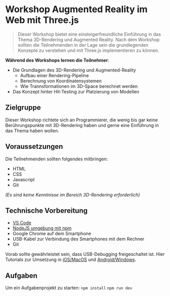 # Workshop Augmented Reality im Web mit Three.js

> Dieser Workshop bietet eine einsteigerfreundliche Einführung in das Thema 3D-Rendering und Augmented Reality. Nach dem Workshop sollten die Teilnehmenden in der Lage sein die grundlegenden Konzepte zu verstehen und mit Three.js implementieren zu können.

**Während des Workshops lernen die Teilnehmer**:

* Die Grundlagen des 3D-Rendering und Augmented-Reality
    * Aufbau einer Rendering-Pipeline
    * Berechnung von Koordinatensystemen
    * Wie Trannsformationen im 3D-Space berechnet werden
* Das Konzept hinter Hit-Testing zur Platzierung von Modellen


## Zielgruppe

Dieser Workshop richtete sich an Programmierer, die wenig bis gar keine Berührungspunkte mit 3D-Rendering haben und gerne eine Einführung in das Thema haben wollen.


## Voraussetzungen

Die Teilnehmenden sollten folgendes mitbringen:

* HTML
* CSS
* Javascript
* Git

_(Es sind keine Kenntnisse im Bereich 3D-Rendering erforderlich)_


## Technische Vorbereitung
* [VS Code](https://code.visualstudio.com/) 
* [NodeJS umgebung mit npm](https://nodejs.org/en)
* Google Chrome auf dem Smartphone
* USB-Kabel zur Verbindung des Smartphones mit dem Rechner 
* Git

Vorab sollte gewährleistet sein, dass USB-Debugging freigeschaltet ist. Hier Tutorials zur Umsetzung in [iOS/MacOS](https://dev.to/nimajafari/remote-debugging-using-google-chrome-on-ios-devices-with-macos-ca9) und [Android/Windows](https://dev.to/nimajafari/remote-debugging-using-google-chrome-on-android-devices-with-windows-2630).

## Aufgaben
Um ein Aufgabenprojekt zu starten:
``` npm install ```
``` npm run dev ```
